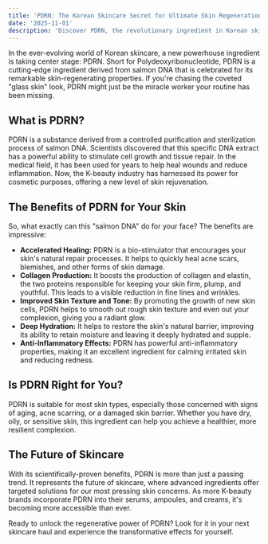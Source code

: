 ```yaml
---
title: 'PDRN: The Korean Skincare Secret for Ultimate Skin Regeneration'
date: '2025-11-01'
description: 'Discover PDRN, the revolutionary ingredient in Korean skincare that promotes incredible skin healing and rejuvenation. Learn about its benefits and why it is the next big thing in beauty.'
---
```


In the ever-evolving world of Korean skincare, a new powerhouse ingredient is taking center stage: PDRN. Short for Polydeoxyribonucleotide, PDRN is a cutting-edge ingredient derived from salmon DNA that is celebrated for its remarkable skin-regenerating properties. If you're chasing the coveted "glass skin" look, PDRN might just be the miracle worker your routine has been missing.

## What is PDRN?

PDRN is a substance derived from a controlled purification and sterilization process of salmon DNA. Scientists discovered that this specific DNA extract has a powerful ability to stimulate cell growth and tissue repair. In the medical field, it has been used for years to help heal wounds and reduce inflammation. Now, the K-beauty industry has harnessed its power for cosmetic purposes, offering a new level of skin rejuvenation.

## The Benefits of PDRN for Your Skin

So, what exactly can this "salmon DNA" do for your face? The benefits are impressive:

*   **Accelerated Healing:** PDRN is a bio-stimulator that encourages your skin's natural repair processes. It helps to quickly heal acne scars, blemishes, and other forms of skin damage.
*   **Collagen Production:** It boosts the production of collagen and elastin, the two proteins responsible for keeping your skin firm, plump, and youthful. This leads to a visible reduction in fine lines and wrinkles.
*   **Improved Skin Texture and Tone:** By promoting the growth of new skin cells, PDRN helps to smooth out rough skin texture and even out your complexion, giving you a radiant glow.
*   **Deep Hydration:** It helps to restore the skin's natural barrier, improving its ability to retain moisture and leaving it deeply hydrated and supple.
*   **Anti-Inflammatory Effects:** PDRN has powerful anti-inflammatory properties, making it an excellent ingredient for calming irritated skin and reducing redness.

## Is PDRN Right for You?

PDRN is suitable for most skin types, especially those concerned with signs of aging, acne scarring, or a damaged skin barrier. Whether you have dry, oily, or sensitive skin, this ingredient can help you achieve a healthier, more resilient complexion.

## The Future of Skincare

With its scientifically-proven benefits, PDRN is more than just a passing trend. It represents the future of skincare, where advanced ingredients offer targeted solutions for our most pressing skin concerns. As more K-beauty brands incorporate PDRN into their serums, ampoules, and creams, it's becoming more accessible than ever.

Ready to unlock the regenerative power of PDRN? Look for it in your next skincare haul and experience the transformative effects for yourself.
